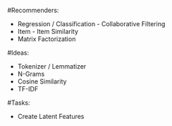 #Recommenders:
  - Regression / Classification
  - Collaborative Filtering
  - Item - Item Similarity
  - Matrix Factorization


#Ideas:
  - Tokenizer / Lemmatizer
  - N-Grams
  - Cosine Similarity
  - TF-IDF

#Tasks:
  - Create Latent Features
